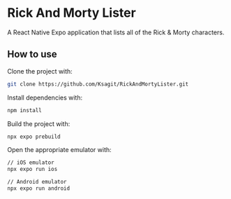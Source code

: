 # Rick And Morty Lister

A React Native Expo application that lists all of the Rick & Morty characters.

##  How to use

Clone the project with:
```sh
git clone https://github.com/Ksagit/RickAndMortyLister.git
```

Install dependencies with:
```sh
npm install
```

Build the project with:
```sh
npx expo prebuild
```

Open the appropriate emulator with: 
```sh
// iOS emulator
npx expo run ios

// Android emulator
npx expo run android
```